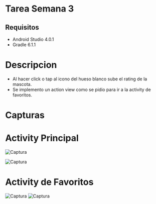 # Tarea Semana 3
## Requisitos
- Android Studio 4.0.1
- Gradle 6.1.1
# Descripcion
- Al hacer click o tap al icono del hueso blanco sube el rating de la mascota.
- Se implemento un action view como se pidio para ir a la activity de favoritos.
# Capturas
# Activity Principal

![Captura](./captura1.png?raw=true "Captura")

![Captura](./captura2.png?raw=true "Captura")

# Activity de Favoritos

![Captura](./captura3.png?raw=true "Captura")
![Captura](./captura4.png?raw=true "Captura")